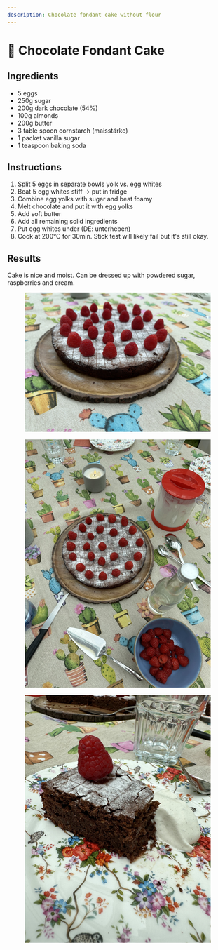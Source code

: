 ```yaml
---
description: Chocolate fondant cake without flour
---
```


# 🍰 Chocolate Fondant Cake

## Ingredients

* 5 eggs
* 250g sugar
* 200g dark chocolate (54%)
* 100g almonds
* 200g butter
* 3 table spoon cornstarch (maisstärke)
* 1 packet vanilla sugar&#x20;
* 1 teaspoon baking soda

## Instructions

1. Split 5 eggs in separate bowls yolk vs. egg whites
2. Beat 5 egg whites stiff -> put in fridge
3. Combine egg yolks with sugar and beat foamy
4. Melt chocolate and put it with egg yolks
5. Add soft butter
6. Add all remaining solid ingredients
7. Put egg whites under (DE: unterheben)
8. Cook at 200°C for 30min. Stick test will likely fail but it's still okay.

## Results

Cake is nice and moist. Can be dressed up with powdered sugar, raspberries and cream.

<div>

<figure><img src="../../.gitbook/assets/IMG_8297.jpg" alt="" width="563"><figcaption></figcaption></figure>

 

<figure><img src="../../.gitbook/assets/IMG_8298.jpg" alt="" width="563"><figcaption></figcaption></figure>

 

<figure><img src="../../.gitbook/assets/IMG_8302.jpg" alt="" width="563"><figcaption></figcaption></figure>

</div>
